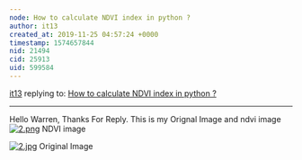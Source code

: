 ```yaml
---
node: How to calculate NDVI index in python ?
author: it13
created_at: 2019-11-25 04:57:24 +0000
timestamp: 1574657844
nid: 21494
cid: 25913
uid: 599584
---
```




[it13](../profile/it13) replying to: [How to calculate NDVI index in python ?](../notes/it13/11-15-2019/how-to-calculate-ndvi-index-in-python)

----
Hello Warren,
Thanks For Reply. 
This is my Orignal Image and ndvi image
[![2.png](/i/36675)](/i/36675?s=o)
NDVI image 


[![2.jpg](/i/36676)](/i/36676?s=o)
Original Image

